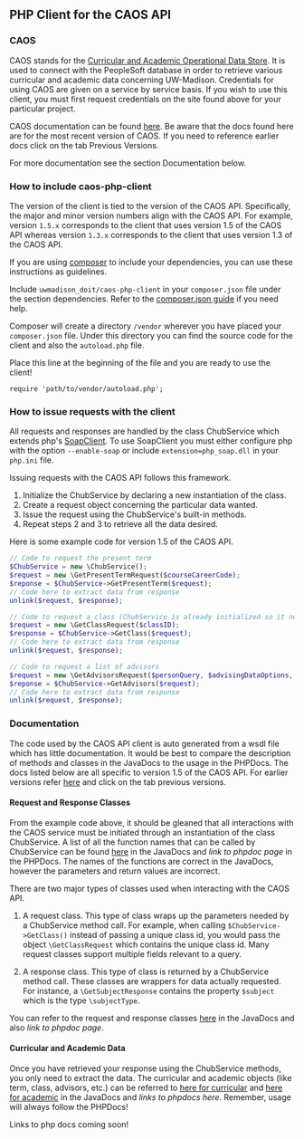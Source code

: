## PHP Client for the CAOS API

### CAOS

CAOS stands for the [Curricular and Academic Operational Data Store](https://wiki.doit.wisc.edu/confluence/pages/viewpage.action?pageId=47562009). It is used to connect with the PeopleSoft database in order to retrieve various curricular and academic data concerning UW-Madison. Credentials for using CAOS are given on a service by service basis. If you wish to use this client, you must first request credentials on the site found above for your particular project.

CAOS documentation can be found [here](https://wiki.doit.wisc.edu/confluence/display/CHUB/CAOS+Documentation). Be aware that the docs found here are for the most recent version of CAOS. If you need to reference earlier docs click on the tab Previous Versions.

For more documentation see the section Documentation below.

### How to include caos-php-client

The version of the client is tied to the version of the CAOS API. Specifically, the major and minor version numbers align with the CAOS API. For example, version `1.5.x` corresponds to the client that uses version 1.5 of the CAOS API whereas version `1.3.x` corresponds to the client that uses version 1.3 of the CAOS API.

If you are using [composer](https://getcomposer.org/) to include your dependencies, you can use these instructions as guidelines.

Include `uwmadison_doit/caos-php-client` in your `composer.json` file under the section dependencies. Refer to the [composer.json guide](https://getcomposer.org/doc/04-schema.md) if you need help.

Composer will create a directory `/vendor` wherever you have placed your `composer.json` file. Under this directory you can find the source code for the client and also the `autoload.php` file.

Place this line at the beginning of the file and you are ready to use the client!

```
require 'path/to/vendor/autoload.php';
```

### How to issue requests with the client

All requests and responses are handled by the class ChubService which extends php's [SoapClient](http://php.net/manual/en/class.soapclient.php). To use SoapClient you must either configure php with the option `--enable-soap` or include `extension=php_soap.dll` in your `php.ini` file.

Issuing requests with the CAOS API follows this framework.

1.	Initialize the ChubService by declaring a new instantiation of the class.
2.	Create a request object concerning the particular data wanted.
3.	Issue the request using the ChubService's built-in methods.
4.	Repeat steps 2 and 3 to retrieve all the data desired.

Here is some example code for version 1.5 of the CAOS API.

``` php
// Code to request the present term
$ChubService = new \ChubService();
$request = new \GetPresentTermRequest($courseCareerCode);
$reponse = $ChubService->GetPresentTerm($request);
// Code here to extract data from response
unlink($request, $response);

// Code to request a class (ChubService is already initialized so it need not be declared again)
$request = new \GetClassRequest($classID);
$response = $ChubService->GetClass($request);
// Code here to extract data from response
unlink($request, $response);

// Code to request a list of advisors
$request = new \GetAdvisorsRequest($personQuery, $advisingDataOptions, $attributes);
$reponse = $ChubService->GetAdvisors($request);
// Code here to extract data from response
unlink($request, $response);
```


### Documentation

The code used by the CAOS API client is auto generated from a wsdl file which has little documentation. It would be best to compare the description of methods and classes in the JavaDocs to the usage in the PHPDocs. The docs listed below are all specific to version 1.5 of the CAOS API. For earlier versions refer [here](https://wiki.doit.wisc.edu/confluence/display/CHUB/CAOS+Documentation) and click on the tab previous versions.

#### Request and Response Classes

From the example code above, it should be gleaned that all interactions with the CAOS service must be initiated through an instantiation of the class ChubService. A list of all the function names that can be called by ChubService can be found [here](https://wams.doit.wisc.edu/chub/chub-ws-api-1.5/apidocs/edu/wisc/services/chub/v1_5/CurricularDataService.html) in the JavaDocs and *link to phpdoc page* in the PHPDocs. The names of the functions are correct in the JavaDocs, however the parameters and return values are incorrect.

There are two major types of classes used when interacting with the CAOS API. 

1. A request class. This type of class wraps up the parameters needed by a ChubService method call. For example, when calling `$ChubService->GetClass()` instead of passing a unique class id, you would pass the object `\GetClassRequest` which contains the unique class id. Many request classes support multiple fields relevant to a query.

2. A response class. This type of class is returned by a ChubService method call. These classes are wrappers for data actually requested. For instance, a `\GetSubjectResponse` contains the property `$subject` which is the type `\subjectType`.

You can refer to the request and response classes [here](https://wams.doit.wisc.edu/chub/chub-soap-schema-1.5/apidocs/index.html) in the JavaDocs and also *link to phpdoc page*.

#### Curricular and Academic Data

Once you have retrieved your response using the ChubService methods, you only need to extract the data. The curricular and academic objects (like term, class, advisors, etc.) can be referred to [here for curricular](https://wams.doit.wisc.edu/chub/curricular-data-model-1.5/apidocs/) and [here for academic](https://wams.doit.wisc.edu/chub/academic-data-model-0.1/apidocs/index.html) in the JavaDocs and *links to phpdocs here*. Remember, usage will always follow the PHPDocs!

Links to php docs coming soon!